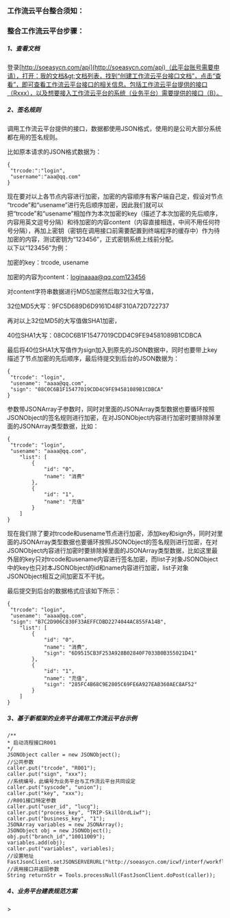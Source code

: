 ### 工作流云平台整合须知：

### 整合工作流云平台步骤：

##### 1、查看文档

登录[http://soeasycn.com/api](http://soeasycn.com/api)（此平台账号需要申请），打开：我的文档&gt;文档列表，找到“创建工作流云平台接口文档”，点击“查看”，即可查看工作流云平台接口的相关信息。包括工作流云平台提供的接口（Rxxx），以及想要接入工作流云平台的系统（业务平台）需要提供的接口（B）。

##### 2、签名规则

调用工作流云平台提供的接口，数据都使用JSON格式，使用的是公司大部分系统都在用的签名规则。

比如原本请求的JSON格式数据为：

```
{
 "trcode:":"login",
 "username":"aaa@qq.com"
}
```

现在要对以上各节点内容进行加密，加密的内容顺序有客户端自己定，假设对节点  
“trcode”和“usename”进行先后顺序加密，因此我们就可以把“trcode”和“usename”相加作为本次加密的key（描述了本次加密的先后顺序，内容用英文逗号分隔）和待加密的内容content（内容直接相连，中间不用任何符号分隔），再加上密钥（密钥在调用接口前需要配置到终端程序的缓存中）作为待加密的内容，测试密钥为“123456”，正式密钥系统上线前分配。  
以下以“123456”为例：

加密的key：trcode, usename

加密的内容为content：loginaaaa@qq.com123456

对content字符串数据进行MD5加密然后取32位大写值，

32位MD5大写：9FC5D689D6D9161D48F310A72D722737

再对以上32位MD5的大写值做SHA1加密，

40位SHA1大写：08C0C6B1F15477019CDD4C9FE94581089B1CDBCA

最后将40位SHA1大写值作为sign加入到原先的JSON数据中，同时也要带上key描述了节点加密的先后顺序，最后待提交到后台的JSON数据为：

```
{
 "trcode": "login", 
 "usename": "aaaa@qq.com", 
 "sign": "08C0C6B1F15477019CDD4C9FE94581089B1CDBCA"
}
```

参数带JSONArray子参数时，同时对里面的JSONArray类型数据也要循环按照JSONObject的签名规则进行加密，在对JSONObject内容进行加密时要排除掉里面的JSONArray类型数据，比如：

```
{
 "trcode": "login", 
 "usename": "aaaa@qq.com",
    "list": [
        {
            "id": "0", 
            "name": "消费"
        }, 
        {
            "id": "1", 
            "name": "充值"
        }
    ]
}
```

现在我们除了要对trcode和usename节点进行加密，添加key和sign外，同时对里面的JSONArray类型数据也要循环按照JSONObject的签名规则进行加密，在对JSONObject内容进行加密时要排除掉里面的JSONArray类型数据，比如这里最外层的key只对trcode和usename内容进行签名加密，而list子对象JSONObject中的key也只对本JSONObject的id和name内容进行加密，list子对象JSONObject相互之间加密互不干扰。

最后提交到后台的数据格式应该如下所示：

```
{
 "trcode": "login", 
 "usename": "aaaa@qq.com", 
 "sign": "B7C2D906C830F33AEFFCDBD2274044AC855FA14B",
    "list": [
        {
            "id": "0", 
            "name": "消费", 
            "sign": "6D9515CB3F253A928B02840F7033B0B355021D41"
        }, 
        {
            "id": "1", 
            "name": "充值", 
            "sign": "285FC4B68C9E2805C69FE6A927EAB360AEC8AF52"
        }
    ]
}
```

##### 3、基于新框架的业务平台调用工作流云平台示例

```
/** 
* 启动流程接口R001
*/
JSONObject caller = new JSONObject();
//公共参数
caller.put("trcode", "R001");
caller.put("sign", "xxx");
//系统编号，此编号为业务平台与工作流云平台共同设定
caller.put("syscode", "union");
caller.put("key", "xxx");
//R001接口特定参数
caller.put("user_id", "lucg");
caller.put("process_key", "TRIP-SkillOrdLiwf");
caller.put("business_key", "1");
JSONArray variables = new JSONArray();
JSONObject obj = new JSONObject();
obj.put("branch_id","10011009");
variables.add(obj);
caller.put("variables", variables);
//设置地址
FastJsonClient.setJSONSERVERURL("http://soeasycn.com/icwf/interf/workflow/R/R001");
//调用接口并返回参数
String returnStr = Tools.processNull(FastJsonClient.doPost(caller));
```

##### 4、业务平台建表规范方案

&gt;

